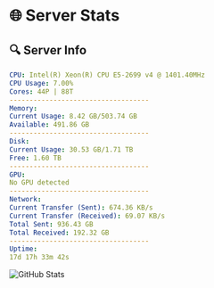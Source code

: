 # 🌐 Server Stats
## 🔍 Server Info
```yaml
CPU: Intel(R) Xeon(R) CPU E5-2699 v4 @ 1401.40MHz
CPU Usage: 7.00%
Cores: 44P | 88T
-----------------------------------
Memory:
Current Usage: 8.42 GB/503.74 GB
Available: 491.86 GB
-----------------------------------
Disk:
Current Usage: 30.53 GB/1.71 TB
Free: 1.60 TB
-----------------------------------
GPU:
No GPU detected
-----------------------------------
Network:
Current Transfer (Sent): 674.36 KB/s
Current Transfer (Received): 69.07 KB/s
Total Sent: 936.43 GB
Total Received: 192.32 GB
-----------------------------------
Uptime:
17d 17h 33m 42s
```
![GitHub Stats](https://img.shields.io/badge/Updated-2025-05-07_10:42:30-blue)